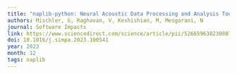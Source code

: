 ```yaml
---
title: "naplib-python: Neural Acoustic Data Processing and Analysis Tools in Python"
authors: Mischler, G, Raghavan, V, Keshishian, M, Mesgarani, N
journal: Software Impacts
link: https://www.sciencedirect.com/science/article/pii/S2665963823000787
doi: 10.1016/j.simpa.2023.100541
year: 2023
month: 12
tags: naplib
---
```

